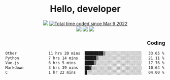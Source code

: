# <div align='center' >Hello, developer</div>

<div align='center'>
  <a ><img src="https://img.shields.io/badge/dynamic/json?url=https%3A%2F%2Fapi.swo.moe%2Fstats%2Fgithub%2FFree-Aaron-Li&query=count&color=181717&label=GitHub&labelColor=282c34&logo=github&suffix=+follows&cacheSeconds=3600"></a>
  <a href="https://wakatime.com/@fe40087f-8eae-48dc-9950-ad0633db1591"><img src="https://wakatime.com/badge/user/fe40087f-8eae-48dc-9950-ad0633db1591.svg" alt="Total time coded since Mar 9 2022" /></a>
</div>
<div align='center'>
  <a><img src="https://img.shields.io/badge/Rookie-blue?style=plastic&logo=c&logoColor=blue&labelColor=F5B7DB"></a>
  <a><img src="https://img.shields.io/badge/Rookie-blue?style=plastic&logo=c%2B%2B&logoColor=blue&labelColor=F5B7DB"></a> 
  <a><img src="https://img.shields.io/badge/Rookie-blue?style=plastic&logo=python&logoColor=blue&labelColor=F5B7DB"></a> 
</div>

<div align='right'>
  <h3>Coding</h3>
</div>

<!--START_SECTION:waka-->

```txt
Other              11 hrs 20 mins  ████████▒░░░░░░░░░░░░░░░░   33.05 %
Python             7 hrs 14 mins   █████▒░░░░░░░░░░░░░░░░░░░   21.11 %
Vue.js             6 hrs 5 mins    ████▒░░░░░░░░░░░░░░░░░░░░   17.76 %
Markdown           3 hrs 39 mins   ██▓░░░░░░░░░░░░░░░░░░░░░░   10.64 %
C                  1 hr 22 mins    █░░░░░░░░░░░░░░░░░░░░░░░░   04.00 %
```

<!--END_SECTION:waka-->




